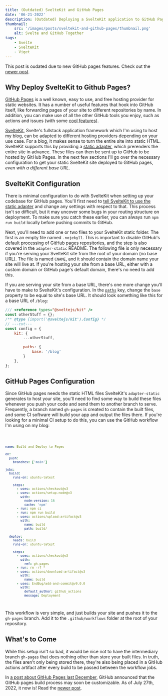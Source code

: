 ```yaml
---
title: (Outdated) SvelteKit and GitHub Pages
date: '06-21-2022'
description: (Outdated) Deploying a SvelteKit application to GitHub Pages.
thumbnail:
    src: '/images/posts/sveltekit-and-github-pages/thumbnail.png'
    alt: Svelte and GitHub Together
tags:
    - Svelte
    - SvelteKit
    - Viget
---
```


<script>
import ImageLink from '$lib/components/ImageLink.svelte';
import Code from '$lib/components/markdown/Code.svelte';
</script>

This post is oudated due to new GitHub pages features. Check out the [newer post](/posts/sveltekit-and-github-pages).

## Why Deploy SvelteKit to Github Pages?

[GitHub Pages](https://pages.github.com/) is a well known, easy to use, and free hosting provider for static websites. It has a number of useful features that hook into GitHub itself, like forwarding pages of your site to different repositories by name. In addition, you can make use of all the other GitHub tools you enjoy, such as actions and issues (with some [cool features](https://utteranc.es/)).

[SvelteKit](https://kit.svelte.dev/), Svelte's fullstack application framework which I'm using to host my blog, can be adapted to different hosting providers depending on your use case. For a blog, it makes sense to turn the entire site into static HTML. SvelteKit supports this by providing a [static adapter](https://github.com/sveltejs/kit/tree/master/packages/adapter-static), which prerenders the entire site in advance. These files can then be sent up to GitHub to be hosted by GitHub Pages. In the next few sections I'll go over the necessary configuration to get your static SvelteKit site deployed to GitHub pages, *even with a different base URL*.


## SvelteKit Configuration

There is minimal configuration to do with SvelteKit when setting up your codebase for GitHub pages. You'll first need to [tell SvelteKit to use the static adapter](https://github.com/sveltejs/kit/tree/master/packages/adapter-static#usage) and change any settings with respect to that. This process isn't so difficult, but it may uncover some bugs in your routing structure on deployment. To make sure you catch these earlier, you can always run `npm run build` locally before pushing commits to GitHub.

Next, you'll need to add one or two files to your SvelteKit static folder. The first is an empty file named `.nojekyll`. This is important to disable GitHub's default processing of GitHub pages repositories, and the step is also covered in the `adapter-static` README. The following file is only necessary if you're serving your SvelteKit site from the root of your domain (no base URL). The file is named `CNAME`, and it should contain the domain name your site will live at. If you're hosting your site from a base URL, either with a custom domain or GitHub page's default domain, there's no need to add this.

If you are serving your site from a base URL, there's one more change you'll have to make to SvelteKit's configuration. In the [`paths`](https://github.com/sveltejs/kit/tree/master/packages/adapter-static#usage) key, change the `base` property to be equal to site's base URL. It should look something like this for a base URL of `/blog`:

```js twoslash {4-7}
/// <reference types="@sveltejs/kit" />
const otherStuff = {};
/** @type {import('@sveltejs/kit').Config} */
// ---cut---
const config = {
    kit: {
        ...otherStuff,

        paths: {
            base: '/blog'
        }
    },
};
```

## GitHub Pages Configuration

Since GitHub pages needs the static HTML files SvelteKit's `adapter-static` generates to host your site, you'll need to find some way to build these files whenever you push your code and send them to another branch to serve. Frequently, a branch named `gh-pages` is created to contain the built files, and some CI software will build your app and output the files there. If you're looking for a minimal CI setup to do this, you can use the GitHub workflow I'm using on my blog:

<Code filename="pages.yml" href="https://gist.github.com/AndrewLester/2d3e6257d932831756226ca9a281d9b5">

```yaml
name: Build and Deploy to Pages

on:
  push:
    branches: ['main']

jobs:
  build:
    runs-on: ubuntu-latest

    steps:
      - uses: actions/checkout@v3
      - uses: actions/setup-node@v3
        with:
          node-version: 16
          cache: 'npm'
      - run: npm ci
      - run: npm run build
      - uses: actions/upload-artifact@v3
        with:
          name: build
          path: build/
  
  deploy:
    needs: build
    runs-on: ubuntu-latest

    steps:
      - uses: actions/checkout@v3
        with:
          ref: gh-pages
      - run: rm -rf *
      - uses: actions/download-artifact@v3
        with:
          name: build
      - uses: EndBug/add-and-commit@v9.0.0
        with:
          default_author: github_actions
          message: Deployment
```

</Code>

This workflow is very simple, and just builds your site and pushes it to the `gh-pages` branch. Add it to the `.github/workflows` folder at the root of your repository.

## What's to Come

While this setup isn't so bad, it would be nice not to have the intermediary branch `gh-pages` that does nothing other than store your built files. In truth, the files aren't only being stored there, they're also being placed in a GitHub actions artifact after every build to be passed between the workflow jobs.

In [a post about GitHub Pages last December](https://github.blog/changelog/2021-12-16-github-pages-using-github-actions-for-builds-and-deployments-for-public-repositories/), GitHub announced that the GitHub pages build process may soon be customizable. As of July 27th, 2022, it now is! Read the [newer post](/posts/sveltekit-and-github-pages).
